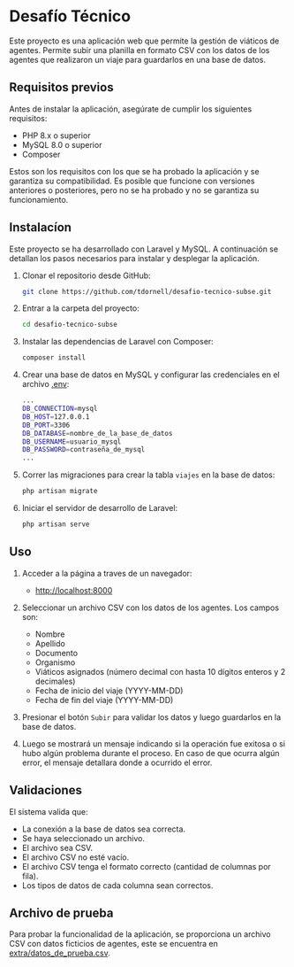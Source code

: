 # Desafío Técnico
Este proyecto es una aplicación web que permite la gestión de viáticos de agentes. Permite subir una planilla en formato CSV con los datos de los agentes que realizaron un viaje para guardarlos en una base de datos.

## Requisitos previos
Antes de instalar la aplicación, asegúrate de cumplir los siguientes requisitos:

- PHP 8.x o superior
- MySQL 8.0 o superior
- Composer

Estos son los requisitos con los que se ha probado la aplicación y se garantiza su compatibilidad. Es posible que funcione con versiones anteriores o posteriores, pero no se ha probado y no se garantiza su funcionamiento.

## Instalacíon
Este proyecto se ha desarrollado con Laravel y MySQL. A continuación se detallan los pasos necesarios para instalar y desplegar la aplicación.

1. Clonar el repositorio desde GitHub:
    ``` bash
    git clone https://github.com/tdornell/desafio-tecnico-subse.git
    ```

2. Entrar a la carpeta del proyecto:
    ``` bash
    cd desafio-tecnico-subse
    ```

3. Instalar las dependencias de Laravel con Composer:
    ``` bash
    composer install
    ```

4. Crear una base de datos en MySQL y configurar las credenciales en el archivo [.env](desafio-tecnico-subse/.env#L11):
    ``` sh
    ...
    DB_CONNECTION=mysql
    DB_HOST=127.0.0.1
    DB_PORT=3306
    DB_DATABASE=nombre_de_la_base_de_datos
    DB_USERNAME=usuario_mysql
    DB_PASSWORD=contraseña_de_mysql
    ...
    ```

5. Correr las migraciones para crear la tabla `viajes` en la base de datos:
    ``` bash
    php artisan migrate
    ```

6. Iniciar el servidor de desarrollo de Laravel:
    ``` bash
    php artisan serve
    ```

## Uso
1. Acceder a la página a traves de un navegador:
    - [http://localhost:8000](http://localhost:8000)

2. Seleccionar un archivo CSV con los datos de los agentes. Los campos son:
    - Nombre
    - Apellido
    - Documento
    - Organismo
    - Viáticos asignados (número decimal con hasta 10 dígitos enteros y 2 decimales)
    - Fecha de inicio del viaje (YYYY-MM-DD)
    - Fecha de fin del viaje (YYYY-MM-DD)

3. Presionar el botón `Subir` para validar los datos y luego guardarlos en la base de datos.

4. Luego se mostrará un mensaje indicando si la operación fue exitosa o si hubo algún problema durante el proceso. En caso de que ocurra algún error, el mensaje detallara donde a ocurrido el error.

## Validaciones
El sistema valida que:
- La conexión a la base de datos sea correcta.
- Se haya seleccionado un archivo.
- El archivo sea CSV.
- El archivo CSV no esté vacío.
- El archivo CSV tenga el formato correcto (cantidad de columnas por fila).
- Los tipos de datos de cada columna sean correctos.

## Archivo de prueba
Para probar la funcionalidad de la aplicación, se proporciona un archivo CSV con datos ficticios de agentes, este se encuentra en [extra/datos_de_prueba.csv](extra/datos_de_prueba.csv).